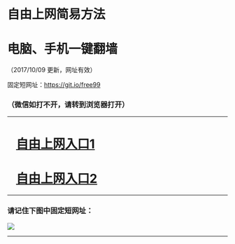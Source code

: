 ﻿# 自由上网简易方法

# 电脑、手机一键翻墙

（2017/10/09 更新，网址有效）

固定短网址：https://git.io/free99

### （微信如打不开，请转到浏览器打开）


***





# &nbsp;&nbsp; <a href="http://ft500831417.fwq-tz-1001.info/fwqtz01.html?t=100900117055 " target="_blank">自由上网入口1</a>
# &nbsp;&nbsp; <a href="http://ft2989121462.fwq-tz-1002.info/fwqtz02.html?t=10090018969 " target="_blank">自由上网入口2</a>
***

### 请记住下图中固定短网址：

<img src="https://s3-us-west-2.amazonaws.com/fwq-1001/yjfq-20170905okok.png" /> 


***

